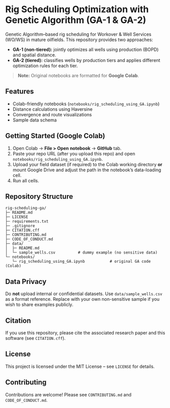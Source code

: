 # Rig Scheduling Optimization with Genetic Algorithm (GA-1 & GA-2)

Genetic Algorithm–based rig scheduling for Workover & Well Services (WO/WS) in mature oilfields.
This repository provides two approaches:
- **GA-1 (non-tiered):** jointly optimizes all wells using production (BOPD) and spatial distance.
- **GA-2 (tiered):** classifies wells by production tiers and applies different optimization rules for each tier.

> **Note:** Original notebooks are formatted for **Google Colab**.

## Features
- Colab-friendly notebooks (`notebooks/rig_scheduling_using_GA.ipynb`)
- Distance calculations using Haversine
- Convergence and route visualizations
- Sample data schema

## Getting Started (Google Colab)
1. Open Colab → **File > Open notebook** → **GitHub** tab.
2. Paste your repo URL (after you upload this repo) and open `notebooks/rig_scheduling_using_GA.ipynb`.
3. Upload your field dataset (if required) to the Colab working directory **or** mount Google Drive and adjust the path in the notebook’s data-loading cell.
4. Run all cells.

## Repository Structure
```
rig-scheduling-ga/
├─ README.md
├─ LICENSE
├─ requirements.txt
├─ .gitignore
├─ CITATION.cff
├─ CONTRIBUTING.md
├─ CODE_OF_CONDUCT.md
├─ data/
│  ├─ README.md
│  └─ sample_wells.csv          # dummy example (no sensitive data)
└─ notebooks/
   └─ rig_scheduling_using_GA.ipynb           # original GA code (Colab)
```

## Data Privacy
Do **not** upload internal or confidential datasets. Use `data/sample_wells.csv` as a format reference.
Replace with your own non-sensitive sample if you wish to share examples publicly.

## Citation
If you use this repository, please cite the associated research paper and this software (see `CITATION.cff`).

## License
This project is licensed under the MIT License – see `LICENSE` for details.

## Contributing
Contributions are welcome! Please see `CONTRIBUTING.md` and `CODE_OF_CONDUCT.md`.
